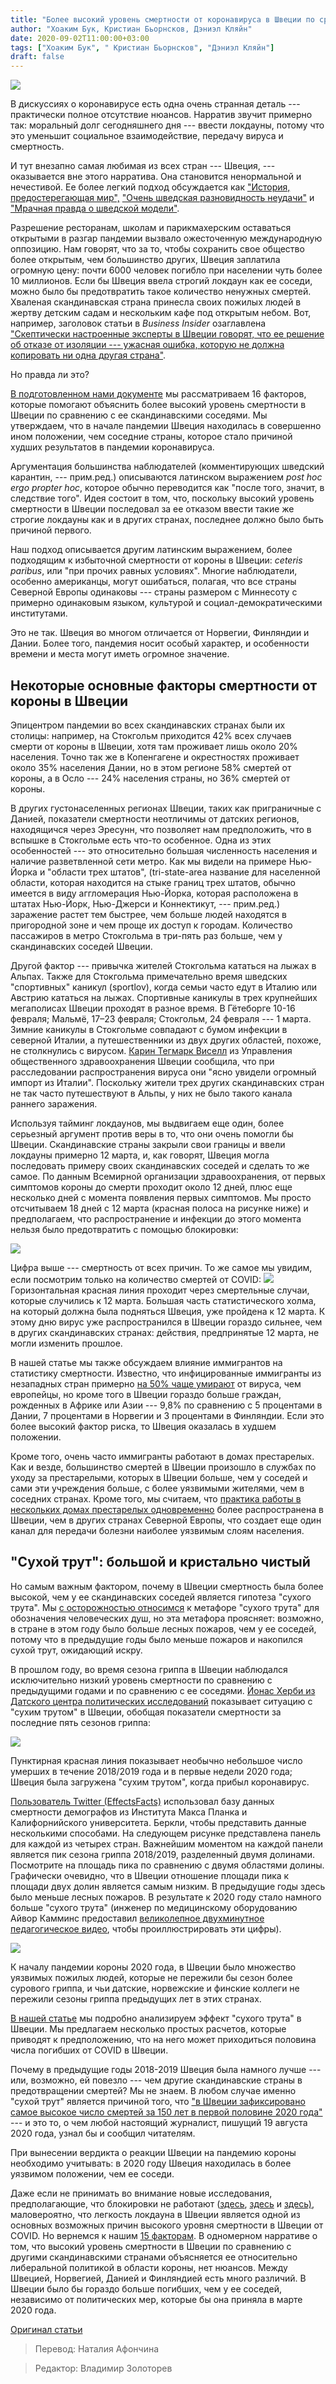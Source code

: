 ```yaml
---
title: "Более высокий уровень смертности от коронавируса в Швеции по сравнению с другими северными странами: «сухой трут» и другие важные факторы"
author: "Хоаким Бук, Кристиан Бьорнсков, Дэниэл Кляйн"
date: 2020-09-02T11:00:00+03:00
tags: ["Хоаким Бук", " Кристиан Бьорнсков", "Дэниэл Кляйн"]
draft: false
---
```

![](https://www.aier.org/wp-content/uploads/2020/07/swedenrestaurant-1536x975.jpg)

В дискуссиях о коронавирусе есть одна очень странная деталь --- практически полное отсутствие нюансов. Нарратив звучит примерно так: моральный долг сегодняшнего дня --- ввести локдауны, потому что это уменьшит социальное взаимодействие, передачу вируса и смертность.

И тут внезапно самая любимая из всех стран --- Швеция, --- оказывается вне этого нарратива. Она становится ненормальной и нечестивой. Ее более легкий подход обсуждается как ["История, предостерегающая мир",](https://www.nytimes.com/2020/07/07/business/sweden-economy-coronavirus.html) ["Очень шведская разновидность неудачи"](https://www.ft.com/content/4f6ad356-9f61-4728-a9aa-3fa1f232035a) и ["Мрачная правда о шведской модели"](https://www.project-syndicate.org/commentary/swedish-coronavirus-no-lockdown-model-proves-lethal-by-hans-bergstrom-2020-04?barrier=accesspaylog).

Разрешение ресторанам, школам и парикмахерским оставаться открытыми в разгар пандемии вызвало ожесточенную международную оппозицию. Нам говорят, что за то, чтобы сохранить свое общество более открытым, чем большинство других, Швеция заплатила огромную цену: почти 6000 человек погибло при населении чуть более 10 миллионов. Если бы Швеция ввела строгий локдаун как ее соседи, можно было бы предотвратить такое количество ненужных смертей. Хваленая скандинавская страна принесла своих пожилых людей  в жертву детским садам и нескольким кафе под открытым небом. Вот, например, заголовок статьи в *Business Insider* озаглавлена ​​["Скептически настроенные эксперты в Швеции говорят, что ее решение об отказе от изоляции --- ужасная ошибка, которую не должна копировать ни одна другая страна"](https://www.businessinsider.com/sweden-coronavirus-plan-is-a-cruel-mistake-skeptical-experts-say-2020-5?r=DE&IR=T).

Но правда ли это?

[В подготовленном нами документе](https://papers.ssrn.com/sol3/papers.cfm?abstract_id=3674138) мы рассматриваем 16 факторов, которые помогают объяснить более высокий уровень смертности в Швеции по сравнению с ее скандинавскими соседями. Мы утверждаем, что в начале пандемии Швеция находилась в совершенно ином положении, чем соседние страны, которое стало причиной худших результатов в пандемии коронавируса.

Аргументация большинства наблюдателей (комментирующих шведский карантин, --- прим.ред.) описываются латинском выражением *post hoc ergo propter hoc*, которое обычно переводится как "после того, значит, в следствие того". Идея состоит в том, что, поскольку высокий уровень смертности в Швеции последовал за ее отказом ввести такие же строгие локдауны как и в других странах, последнее должно было быть причиной первого.

Наш подход описывается другим латинским выражением, более подходящим к избыточной смертности от короны в Швеции: *ceteris paribus*, или "при прочих равных условиях". Многие наблюдатели, особенно американцы, могут ошибаться, полагая, что все страны Северной Европы одинаковы --- страны размером с Миннесоту с примерно одинаковым языком, культурой и социал-демократическими институтами.

Это не так. Швеция во многом отличается от Норвегии, Финляндии и Дании. Более того, пандемия носит особый характер, и особенности времени и места могут иметь огромное значение.

## Некоторые основные факторы смертности от короны в Швеции

Эпицентром пандемии во всех скандинавских странах были их столицы: например, на Стокгольм приходится 42% всех случаев смерти от короны в Швеции, хотя там проживает лишь около 20% населения. Точно так же в  Копенгагене и окрестностях проживает около 35% населения Дании, но в этом регионе 58% смертей от короны, а в Осло --- 24% населения страны, но 36% смертей от короны.

В других густонаселенных регионах Швеции, таких как приграничные с Данией, показатели смертности неотличимы от датских регионов, находящичся через Эресунн, что позволяет нам предположить, что в вспышке в Стокгольме есть что-то особенное. Одна из этих особенностей --- это относительно большая численность населения и наличие разветвленной сети метро. Как мы видели на примере Нью-Йорка и "области трех штатов", (tri-state-area  название для населенной области, которая находится на стыке границ трех штатов, обычно имеется в виду аггломерация Нью-Йорка, которая расположена в штатах Нью-Йорк, Нью-Джерси и Коннектикут, --- прим.ред.) заражение растет тем быстрее, чем больше людей находятся в пригородной зоне и чем проще их доступ к городам. Количество пассажиров в метро Стокгольма в три-пять раз больше, чем у скандинавских соседей Швеции.

Другой фактор --- привычка жителей Стокгольма кататься на лыжах в Альпах. Также для Стокгольма примечательно время шведских "спортивных" каникул (sportlov), когда семьи часто едут в Италию или Австрию кататься на лыжах. Спортивные каникулы в трех крупнейших мегаполисах Швеции проходят в разное время. В  Гётеборге  10-16 февраля; Мальмё, 17–23 февраля; Стокгольм, 24 февраля --- 1 марта. Зимние каникулы в Стокгольме совпадают с бумом инфекции в северной Италии, а путешественники из двух других областей, похоже, не столкнулись с вирусом. [Карин Тегмарк Виселл](https://www.gp.se/nyheter/sverige/s%C3%A5-kom-coronaviruset-in-i-sverige-1.29377862) из Управления общественного здравоохранения Швеции сообщила, что при расследовании распространения вируса они "ясно увидели огромный импорт из Италии". Поскольку жители трех других скандинавских стран не так часто путешествуют в Альпы, у них не было такого канала раннего заражения.

Используя тайминг локдаунов, мы выдвигаем еще один, более серьезный аргумент против веры в то, что они очень помогли бы Швеции. Скандинавские страны закрыли свои границы и ввели локдауны примерно 12 марта, и, как говорят, Швеция могла последовать примеру своих скандинавских соседей и сделать то же самое. По данным Всемирной организации здравоохранения, от первых симптомов короны до смерти проходит около 12 дней, плюс еще несколько дней с момента появления первых симптомов. Мы просто отсчитываем 18 дней с 12 марта (красная полоса на рисунке ниже) и предполагаем, что распространение и инфекции до этого момента нельзя было предотвратить с помощью блокировки:

![](https://lh5.googleusercontent.com/L3-QApnUTO_3qZB3E0LrdWjFIvi5Iahe8QHFH_IRBbkCN14bkkyCZeCn7OgvQ4Isweni8wS5bNwl8Hxh5474W51gm5xujeB3e1oOs5vMGgBXxPuPgyalCDUqnyZFY56yVmGtvEEE)

Цифра выше --- смертность от всех причин. То же самое мы увидим, если посмотрим только на количество смертей от COVID:
![](https://lh3.googleusercontent.com/ueFLKD57iSNIiFVA349NJdlfyfit48RXC1aaz8rra-1zOqXvNXNLoEkQtzuDzbX5Wzb_fonHTbqTEKdcOjyFe4B4tc3j_mQft048wZmKs6QZDizwR5icLGEBnTroFNE7znnQJyuG)Горизонтальная красная линия проходит через смертельные случаи, которые случились к 12 марта. Большая часть статистического холма, на который должна была подняться Швеция, уже пройдена к 12 марта. К этому дню вирус уже распространился в Швеции гораздо сильнее, чем в других скандинавских странах: действия, предпринятые 12 марта, не могли изменить прошлое.

В нашей статье мы также обсуждаем влияние иммигрантов на статистику смертности. Известно, что инфицированные иммигранты из незападных стран примерно [на 50% чаще умирают](https://www.nature.com/articles/s41586-020-2521-4) от вируса, чем европейцы, но кроме того в Швеции гораздо больше граждан, рожденных в Африке или Азии --- 9,8% по сравнению с 5 процентами в Дании, 7 процентами в Норвегии и 3 процентами в Финляндии. Если это более высокий фактор риска, то Швеция оказалась в худшем положении.

Кроме того, очень часто иммигранты работают в домах престарелых. Как и везде, большинство смертей в Швеции произошло в службах по уходу за престарелыми, которых в Швеции больше, чем у соседей и сами эти учреждения больше, с более уязвимыми жителями, чем в соседних странах. Кроме того, мы считаем, что [практика работы в  нескольких домах престарелых одновременно](https://www.nber.org/papers/w27608) более распространена в Швеции, чем в других странах Северной Европы, что создает еще один канал для передачи болезни наиболее уязвимым слоям населения.

## "Сухой трут": большой и кристально чистый

Но самым важным фактором, почему в Швеции смертность была более высокой, чем у ее скандинавских соседей является гипотеза "сухого трута". Мы [с осторожностью относимся](https://twitter.com/EffectsFacts/status/1283085450010402827) к метафоре "сухого трута" для обозначения  человеческих душ, но эта метафора проясняет: возможно, в стране в этом году было больше лесных пожаров, чем у ее соседей, потому что в предыдущие годы было меньше пожаров и накопился сухой трут, ожидающий искру.

В прошлом году, во время сезона гриппа в Швеции наблюдался исключительно низкий уровень смертности по сравнению с предыдущими годами и по сравнению с ее соседями. [Йонас Херби из Датского центра политических исследований](http://punditokraterne.dk/2020/08/23/here-comes-metteeee/) показывает ситуацию с "сухим трутом" в Швеции, обобщая показатели смертности за последние пять сезонов гриппа:

![](https://lh4.googleusercontent.com/emxEcshvnVAAQGsDzFqWWSDjxsWQQBVaqT13wO4bHB4Pzo9NnHObCobxjVob3g0DfWdyEav9o4QOtnPp11zOQvB7Gn0qcYCt9GrjIjPTmW_ehXG_vqW4bxsgJinNDTDqPKUJQE8k)

Пунктирная красная линия показывает необычно небольшое число умерших в течение 2018/2019 года и в первые недели 2020 года; Швеция была загружена "сухим трутом", когда прибыл коронавирус.

[Пользователь Twitter (EffectsFacts)](https://twitter.com/EffectsFacts/status/1283085712863252485) использовал базу данных смертности демографов из Института Макса Планка и Калифорнийского университета. Беркли, чтобы представить данные несколькими способами. На следующем рисунке представлена панель для каждой из четырех стран. Важнейшим моментом на каждой панели является пик сезона гриппа 2018/2019, разделенный двумя долинами. Посмотрите на площадь пика по сравнению с двумя областями долины. Графически очевидно, что в Швеции отношение площади пика к площади двух долин является самым низким. В предыдущие годы здесь было меньше лесных пожаров. В результате к 2020 году стало намного больше "сухого трута" (инженер по медицинскому оборудованию Айвор Камминс предоставил [великолепное двухминутное педагогическое видео](https://twitter.com/FatEmperor/status/1280095800392122373), чтобы проиллюстрировать эти цифры).

![](https://lh4.googleusercontent.com/EtcfdmSb53_l7tlU_u2Ru6bGVQOP5I1_4P8ZuIJ6LnwrUl-V75xWfO1AEVZ59nfYnSHqFvLbI63ssfkc-Gv9NwCg_ZyfOPMPh36V7r1sqmD29hKWy2RUETQgBCbFTY-L2oFyt7l0)

К началу пандемии короны 2020 года, в Швеции было множество уязвимых пожилых людей, которые не пережили бы сезон более сурового гриппа, и чьи датские, норвежские и финские коллеги не пережили сезоны гриппа предыдущих лет в этих странах.

[В нашей статье](https://papers.ssrn.com/sol3/papers.cfm?abstract_id=3674138) мы подробно анализируем эффект "сухого трута" в Швеции. Мы предлагаем несколько простых расчетов, которые приводят к предположению, что на него может приходиться половина числа погибших от COVID в Швеции.

Почему в предыдущие годы 2018-2019 Швеция была намного лучше --- или, возможно, ей повезло --- чем другие скандинавские страны в предотвращении смертей? Мы не знаем. В любом случае именно "сухой трут" является причиной того, что ["в Швеции зафиксировано самое высокое число смертей за 150 лет в первой половине 2020 года"](https://www.theguardian.com/world/2020/aug/19/sweden-records-highest-death-tally-in-150-years-in-first-half-of-2020) --- и это то, о чем любой настоящий журналист, пишущий 19 августа 2020 года, узнал бы и сообщил читателям.

При вынесении вердикта о реакции Швеции на пандемию короны необходимо учитывать: в 2020 году Швеция находилась в более уязвимом положении, чем ее соседи.

Даже если не принимать во внимание новые исследования, предполагающие, что блокировки не работают ([здесь](https://papers.ssrn.com/sol3/papers.cfm?abstract_id=3665588), [здесь](https://voxeu.org/article/effectiveness-lockdowns-learning-swedish-experience) и [здесь)](https://www.thelancet.com/journals/eclinm/article/PIIS2589-5370%2820%2930208-X/fulltext), маловероятно, что легкость локдауна в Швеции является одной из основных возможных причин высокого уровня смертности в Швеции от COVID. Но вернемся к нашим [15 факторам](https://papers.ssrn.com/sol3/papers.cfm?abstract_id=3674138). В одномерном нарративе о том, что высокий уровень смертности в Швеции по сравнению с другими скандинавскими странами объясняется ее относительно либеральной политикой в ​​области короны, нет нюансов. Между Швецией, Норвегией, Данией и Финляндией есть много различий. В Швеции было бы гораздо больше погибших, чем у ее соседей, независимо от политических мер, которые бы она приняла в марте 2020 года.

[Оригинал статьи](https://www.aier.org/article/swedens-high-covid-death-rates-among-the-nordics-dry-tinder-and-other-important-factors/)

> Перевод: Наталия Афончина

> Редактор: Владимир Золоторев
